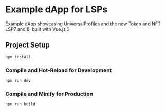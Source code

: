 # Example dApp for LSPs

Example dApp showcasing UniversalProfiles and the new Token and NFT LSP7 and 8, built with Vue.js 3

## Project Setup

```sh
npm install
```

### Compile and Hot-Reload for Development

```sh
npm run dev
```

### Compile and Minify for Production

```sh
npm run build
```
